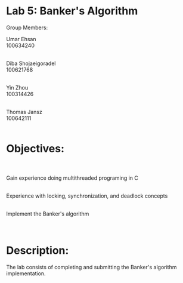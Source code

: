 # Lab 5: Banker's Algorithm

Group Members: <br>

Umar Ehsan <br>
100634240<br>
 <br>

Diba Shojaeigoradel<br>
100621768<br>
 <br>

Yin Zhou<br>
100314426<br>
 <br>

Thomas Jansz<br>
100642111<br>
 <br>

# Objectives:<br><br>
Gain experience doing multithreaded programing in C<br><br>

Experience with locking, synchronization, and deadlock concepts<br><br>

Implement the Banker's algorithm<br><br><br>


# Description:<br>
The lab consists of completing and submitting the Banker's algorithm implementation.



